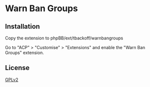 # Warn Ban Groups

## Installation

Copy the extension to phpBB/ext/tbackoff/warnbangroups

Go to "ACP" > "Customise" > "Extensions" and enable the "Warn Ban Groups" extension.

## License

[GPLv2](license.txt)
